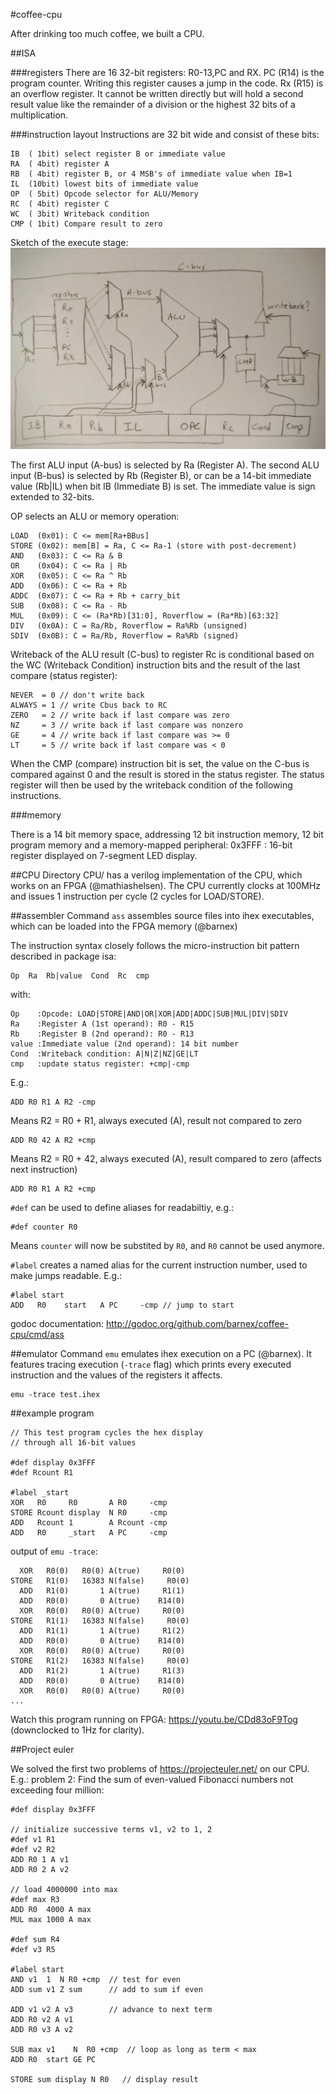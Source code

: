 #coffee-cpu

After drinking too much coffee, we built a CPU.

##ISA

###registers
There are 16 32-bit registers: R0-13,PC and RX. 
PC (R14) is the program counter. Writing this register causes a jump in the code. 
Rx (R15) is an overflow register. It cannot be written directly but will hold a second result value like the remainder of a division or the highest 32 bits of a multiplication.

###instruction layout
Instructions are 32 bit wide and consist of these bits:

    IB  ( 1bit) select register B or immediate value
    RA  ( 4bit) register A
    RB  ( 4bit) register B, or 4 MSB's of immediate value when IB=1
    IL  (10bit) lowest bits of immediate value
    OP  ( 5bit) Opcode selector for ALU/Memory
    RC  ( 4bit) register C
    WC  ( 3bit) Writeback condition
    CMP ( 1bit) Compare result to zero

Sketch of the execute stage:
![fig](sketch.jpg)

The first ALU input (A-bus) is selected by Ra (Register A). The second ALU input (B-bus) is selected by Rb (Register B), or can be a 14-bit immediate value (Rb|IL) when bit IB (Immediate B) is set. The immediate value is sign extended to 32-bits.

OP selects an ALU or memory operation:

    LOAD  (0x01): C <= mem[Ra+BBus]
    STORE (0x02): mem[B] = Ra, C <= Ra-1 (store with post-decrement)
    AND   (0x03): C <= Ra & B
    OR    (0x04): C <= Ra | Rb
    XOR   (0x05): C <= Ra ^ Rb
    ADD   (0x06): C <= Ra + Rb
    ADDC  (0x07): C <= Ra + Rb + carry_bit
    SUB   (0x08): C <= Ra - Rb
    MUL   (0x09): C <= (Ra*Rb)[31:0], Roverflow = (Ra*Rb)[63:32]
    DIV   (0x0A): C = Ra/Rb, Roverflow = Ra%Rb (unsigned)
    SDIV  (0x0B): C = Ra/Rb, Roverflow = Ra%Rb (signed)

Writeback of the ALU result (C-bus) to register Rc is conditional based on the WC (Writeback Condition) instruction bits and the result of the last compare (status register):

    NEVER  = 0 // don't write back
    ALWAYS = 1 // write Cbus back to RC
    ZERO   = 2 // write back if last compare was zero
    NZ     = 3 // write back if last compare was nonzero
    GE     = 4 // write back if last compare was >= 0
    LT     = 5 // write back if last compare was < 0

When the CMP (compare) instruction bit is set, the value on the C-bus is compared against 0 and the result is stored in the status register. The status register will then be used by the writeback condition of the following instructions.

###memory

There is a 14 bit memory space, addressing 12 bit instruction memory, 12 bit program memory and a memory-mapped peripheral:
0x3FFF : 16-bit register displayed on 7-segment LED display.

##CPU
Directory CPU/ has a verilog implementation of the CPU, which works on an FPGA (@mathiashelsen). The CPU currently clocks at 100MHz and issues 1 instruction per cycle (2 cycles for LOAD/STORE). 

##assembler
Command ``ass`` assembles source files into ihex executables, which can be loaded into the FPGA memory (@barnex)

The instruction syntax closely follows the micro-instruction bit pattern described in package isa:

    Op  Ra  Rb|value  Cond  Rc  cmp
    
with:

    Op    :Opcode: LOAD|STORE|AND|OR|XOR|ADD|ADDC|SUB|MUL|DIV|SDIV
    Ra    :Register A (1st operand): R0 - R15
    Rb    :Register B (2nd operand): R0 - R13
    value :Immediate value (2nd operand): 14 bit number
    Cond  :Writeback condition: A|N|Z|NZ|GE|LT
    cmp   :update status register: +cmp|-cmp

E.g.:

    ADD R0 R1 A R2 -cmp
    
Means R2 = R0 + R1, always executed (A), result not compared to zero

    ADD R0 42 A R2 +cmp
    
Means R2 = R0 + 42, always executed (A), result compared to zero (affects next instruction)

    ADD R0 R1 A R2 +cmp

``#def`` can be used to define aliases for readabiltiy, e.g.:

    #def counter R0
    
Means ``counter`` will now be substited by ``R0``, and ``R0`` cannot be used anymore.

``#label`` creates a named alias for the current instruction number, used to make jumps readable. E.g.:

    #label start
    ADD   R0    start   A PC     -cmp // jump to start

godoc documentation: http://godoc.org/github.com/barnex/coffee-cpu/cmd/ass

##emulator
Command ``emu`` emulates ihex execution on a PC (@barnex). It features tracing execution (``-trace`` flag) which prints every executed instruction and the values of the registers it affects.
```
emu -trace test.ihex
```


##example program
```
// This test program cycles the hex display
// through all 16-bit values

#def display 0x3FFF
#def Rcount R1

#label _start
XOR   R0     R0       A R0     -cmp
STORE Rcount display  N R0     -cmp
ADD   Rcount 1        A Rcount -cmp
ADD   R0     _start   A PC     -cmp
```

output of ``emu -trace``:
```
  XOR   R0(0)   R0(0) A(true)     R0(0) 
STORE   R1(0)   16383 N(false)     R0(0) 
  ADD   R1(0)       1 A(true)     R1(1) 
  ADD   R0(0)       0 A(true)    R14(0) 
  XOR   R0(0)   R0(0) A(true)     R0(0) 
STORE   R1(1)   16383 N(false)     R0(0) 
  ADD   R1(1)       1 A(true)     R1(2) 
  ADD   R0(0)       0 A(true)    R14(0) 
  XOR   R0(0)   R0(0) A(true)     R0(0) 
STORE   R1(2)   16383 N(false)     R0(0) 
  ADD   R1(2)       1 A(true)     R1(3) 
  ADD   R0(0)       0 A(true)    R14(0) 
  XOR   R0(0)   R0(0) A(true)     R0(0) 
...
```

Watch this program running on FPGA: https://youtu.be/CDd83oF9Tog (downclocked to 1Hz for clarity).

##Project euler

We solved the first two problems of https://projecteuler.net/ on our CPU. E.g.: problem 2: Find the sum of even-valued Fibonacci numbers not exceeding four million:

    #def display 0x3FFF
    
    // initialize successive terms v1, v2 to 1, 2
    #def v1 R1
    #def v2 R2
    ADD R0 1 A v1
    ADD R0 2 A v2
    
    // load 4000000 into max
    #def max R3
    ADD R0  4000 A max
    MUL max 1000 A max
    
    #def sum R4
    #def v3 R5
    
    #label start
    AND v1  1  N R0 +cmp  // test for even
    ADD sum v1 Z sum      // add to sum if even
    
    ADD v1 v2 A v3        // advance to next term
    ADD R0 v2 A v1
    ADD R0 v3 A v2
    
    SUB max v1    N  R0 +cmp  // loop as long as term < max
    ADD R0  start GE PC
    
    STORE sum display N R0   // display result
